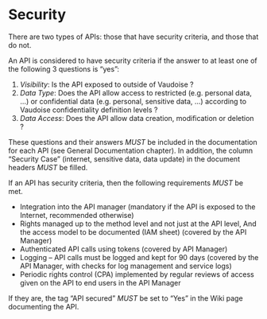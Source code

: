 # Security  

There are two types of APIs: those that have security criteria, and those that do not.

An API is considered to have security criteria if the answer to at least one of the following 3 questions is “yes”:
  1. _Visibility_: Is the API exposed to outside of Vaudoise ?
  2. _Data Type_: Does the API allow access to restricted (e.g. personal data, ...) or confidential data (e.g. personal, sensitive data, ...) according to Vaudoise confidentiality definition levels ?
  3. _Data Access_: Does the API allow data creation, modification or deletion ?

These questions and their answers *MUST* be included in the documentation for each API (see General Documentation chapter). In addition, the column “Security Case” (internet, sensitive data, data update) in the document headers *MUST* be filled.

If an API has security criteria, then the following requirements *MUST* be met.
 
  - Integration into the API manager (mandatory if the API is exposed to the Internet, recommended otherwise)   
  - Rights managed up to the method level and not just at the API level, And the access model to be documented  (IAM sheet) (covered by the API Manager)   
  - Authenticated API calls using tokens (covered by API Manager)   
  - Logging – API calls must be logged and kept for 90 days (covered by the API Manager, with checks for log management and service logs)   
  - Periodic rights control (CPA) implemented by regular reviews of access given on the API to end users in the API Manager

If they are, the tag “API secured” *MUST* be set to “Yes” in the Wiki page documenting the API.
